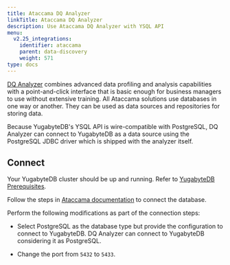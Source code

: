```yaml
---
title: Ataccama DQ Analyzer
linkTitle: Ataccama DQ Analyzer
description: Use Ataccama DQ Analyzer with YSQL API
menu:
  v2.25_integrations:
    identifier: ataccama
    parent: data-discovery
    weight: 571
type: docs
---
```


[DQ Analyzer](https://support.ataccama.com/home/docs/dqa/introduction-to-dqa) combines advanced data profiling and analysis capabilities with a point-and-click interface that is basic enough for business managers to use without extensive training. All Ataccama solutions use databases in one way or another. They can be used as data sources and repositories for storing data.

Because YugabyteDB's YSQL API is wire-compatible with PostgreSQL, DQ Analyzer can connect to YugabyteDB as a data source using the PostgreSQL JDBC driver which is shipped with the analyzer itself.

## Connect

Your YugabyteDB cluster should be up and running. Refer to [YugabyteDB Prerequisites](../tools/#yugabytedb-prerequisites).

Follow the steps in [Ataccama documentation](https://support.ataccama.com/home/docs/dqa/user-guide/working-with-databases) to connect the database.

Perform the following modifications as part of the connection steps:

- Select PostgreSQL as the database type but provide the configuration to connect to YugabyteDB. DQ Analyzer can connect to YugabyteDB considering it as PostgreSQL.

- Change the port from `5432` to `5433`.
